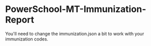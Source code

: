 # PowerSchool-MT-Immunization-Report

You'll need to change the immunization.json a bit to work with your immunization codes.

